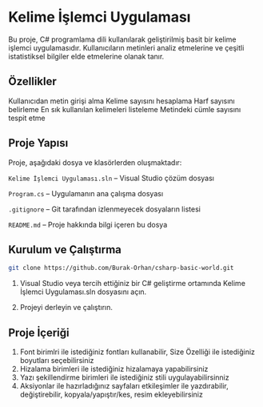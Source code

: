 # Kelime İşlemci Uygulaması

Bu proje, C# programlama dili kullanılarak geliştirilmiş basit bir kelime işlemci uygulamasıdır. Kullanıcıların metinleri analiz etmelerine ve çeşitli istatistiksel bilgiler elde etmelerine olanak tanır.

## Özellikler
  Kullanıcıdan metin girişi alma
  Kelime sayısını hesaplama
  Harf sayısını belirleme
  En sık kullanılan kelimeleri listeleme
  Metindeki cümle sayısını tespit etme

## Proje Yapısı
Proje, aşağıdaki dosya ve klasörlerden oluşmaktadır:

`Kelime İşlemci Uygulaması.sln` – Visual Studio çözüm dosyası

`Program.cs` – Uygulamanın ana çalışma dosyası

`.gitignore` – Git tarafından izlenmeyecek dosyaların listesi

`README.md` – Proje hakkında bilgi içeren bu dosya

## Kurulum ve Çalıştırma

```bash
git clone https://github.com/Burak-Orhan/csharp-basic-world.git
```
1. Visual Studio veya tercih ettiğiniz bir C# geliştirme ortamında Kelime İşlemci Uygulaması.sln dosyasını açın.

2. Projeyi derleyin ve çalıştırın.

## Proje İçeriği 
1. Font birimlri ile istediğiniz fontları kullanabilir, Size Özelliği ile istediğiniz boyutları seçebilirsiniz
2. Hizalama birimleri ile istediğiniz hizalamaya yapabilirsiniz
3. Yazı şekillendirme birimleri ile istediğiniz stili uygulayabilirsinniz
4. Aksiyonlar ile hazırladığınız sayfaları etkileşimler ile yazdırabilir, değiştirebilir, kopyala/yapıştır/kes, resim ekleyebilirsiniz
